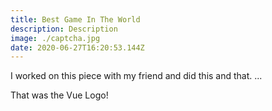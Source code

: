 ```yaml
---
title: Best Game In The World
description: Description
image: ./captcha.jpg
date: 2020-06-27T16:20:53.144Z
---
```

I worked on this piece with my friend and did this and that. ...


That was the Vue Logo!